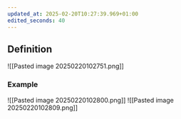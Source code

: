 ```yaml
---
updated_at: 2025-02-20T10:27:39.969+01:00
edited_seconds: 40
---
```

## Definition
![[Pasted image 20250220102751.png]]

### Example
![[Pasted image 20250220102800.png]]
![[Pasted image 20250220102809.png]]